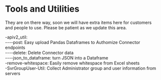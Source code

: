 # Tools and Utilities
They are on there way, soon we will have extra items here for customers and people to use. Please be patient as we update this area.

-apiv2_util: <br>
----post: Easy upload Pandas Dataframes to Authomize Connector endpoints <br>
----delete: Delete Connector data <br>
----json_to_dataframe: turn JSON into a Dataframe  <br>
-remove-whitespace: Easily remove whitespace from Excel sheets <br>
-SvrGroupUser-Util: Collect Administrator group and user information from servers
